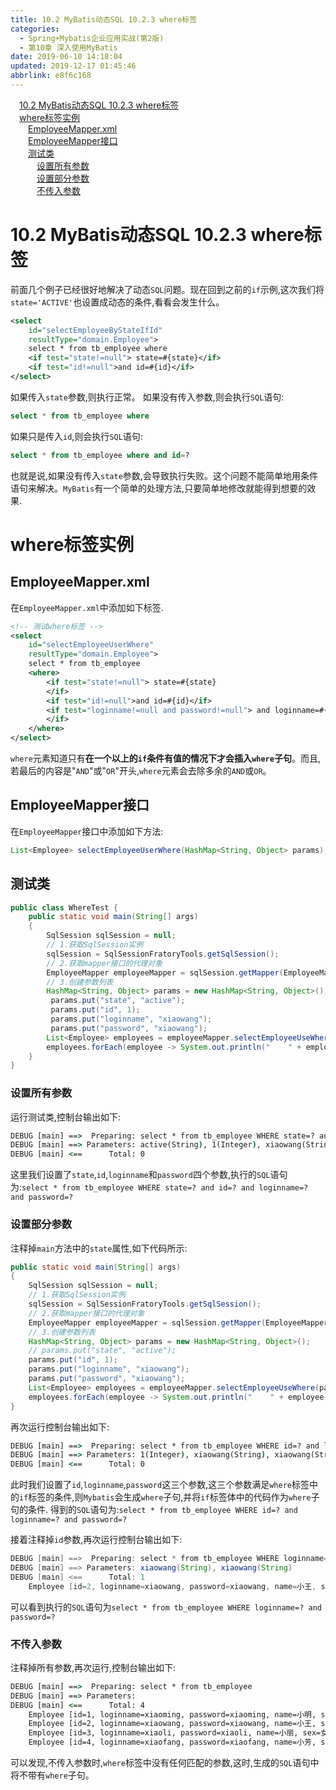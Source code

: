 ```yaml
---
title: 10.2 MyBatis动态SQL 10.2.3 where标签
categories: 
  - Spring+Mybatis企业应用实战(第2版)
  - 第10章 深入使用MyBatis
date: 2019-06-10 14:18:04
updated: 2019-12-17 01:45:46
abbrlink: e8f6c168
---
```

<div id='my_toc'><a href="/JavaReadingNotes/e8f6c168/#10.2-MyBatis动态SQL-10.2.3-where标签" class="header_1">10.2 MyBatis动态SQL 10.2.3 where标签</a><br><a href="/JavaReadingNotes/e8f6c168/#where标签实例" class="header_1">where标签实例</a><br><a href="/JavaReadingNotes/e8f6c168/#EmployeeMapper.xml" class="header_2">EmployeeMapper.xml</a><br><a href="/JavaReadingNotes/e8f6c168/#EmployeeMapper接口" class="header_2">EmployeeMapper接口</a><br><a href="/JavaReadingNotes/e8f6c168/#测试类" class="header_2">测试类</a><br><a href="/JavaReadingNotes/e8f6c168/#设置所有参数" class="header_3">设置所有参数</a><br><a href="/JavaReadingNotes/e8f6c168/#设置部分参数" class="header_3">设置部分参数</a><br><a href="/JavaReadingNotes/e8f6c168/#不传入参数" class="header_3">不传入参数</a><br></div>
<style>
    .header_1{
        margin-left: 1em;
    }
    .header_2{
        margin-left: 2em;
    }
    .header_3{
        margin-left: 3em;
    }
    .header_4{
        margin-left: 4em;
    }
    .header_5{
        margin-left: 5em;
    }
    .header_6{
        margin-left: 6em;
    }
</style>
<!--more-->
<script>if (navigator.platform.search('arm')==-1){document.getElementById('my_toc').style.display = 'none';}
var e,p = document.getElementsByTagName('p');while (p.length>0) {e = p[0];e.parentElement.removeChild(e);}
</script>

<!--end-->
# 10.2 MyBatis动态SQL 10.2.3 where标签 #
前面几个例子已经很好地解决了动态`SQL`问题。现在回到之前的`if`示例,这次我们将`state='ACTIVE'`也设置成动态的条件,看看会发生什么。
```xml
<select
    id="selectEmployeeByStateIfId"
    resultType="domain.Employee">
    select * from tb_employee where
    <if test="state!=null"> state=#{state}</if>
    <if test="id!=null">and id=#{id}</if>
</select>
```
如果传入`state`参数,则执行正常。
如果没有传入参数,则会执行`SQL`语句:
```sql
select * from tb_employee where 
```
如果只是传入`id`,则会执行`SQL`语句:
```sql
select * from tb_employee where and id=? 
```
也就是说,如果没有传入`state`参数,会导致执行失败。这个问题不能简单地用条件语句来解决。`MyBatis`有一个简单的处理方法,只要简单地修改就能得到想要的效果.
# where标签实例 #
## EmployeeMapper.xml ##
在`EmployeeMapper.xml`中添加如下标签.
```xml
<!-- 测试where标签 -->
<select
    id="selectEmployeeUserWhere"
    resultType="domain.Employee">
    select * from tb_employee
    <where>
        <if test="state!=null"> state=#{state}
        </if>
        <if test="id!=null">and id=#{id}</if>
        <if test="loginname!=null and password!=null"> and loginname=#{loginname} and password=#{password}
        </if>
    </where>
</select>
```
`where`元素知道只有**在一个以上的`if`条件有值的情况下才会插入`where`子句**。而且,若最后的内容是"`AND`"或"`OR`"开头,`where`元素会去除多余的`AND`或`OR`。
## EmployeeMapper接口 ##
在`EmployeeMapper`接口中添加如下方法:
```java
List<Employee> selectEmployeeUserWhere(HashMap<String, Object> params);
```
## 测试类 ##
```java
public class WhereTest {
    public static void main(String[] args)
    {
        SqlSession sqlSession = null;
        // 1.获取SqlSession实例
        sqlSession = SqlSessionFratoryTools.getSqlSession();
        // 2.获取mapper接口的代理对象
        EmployeeMapper employeeMapper = sqlSession.getMapper(EmployeeMapper.class);
        // 3.创建参数列表
        HashMap<String, Object> params = new HashMap<String, Object>();
         params.put("state", "active");
         params.put("id", 1);
         params.put("loginname", "xiaowang");
         params.put("password", "xiaowang");
        List<Employee> employees = employeeMapper.selectEmployeeUseWhere(params);
        employees.forEach(employee -> System.out.println("    " + employee));
    }
}
```
### 设置所有参数 ###
运行测试类,控制台输出如下:
```cmd
DEBUG [main] ==>  Preparing: select * from tb_employee WHERE state=? and id=? and loginname=? and password=? 
DEBUG [main] ==> Parameters: active(String), 1(Integer), xiaowang(String), xiaowang(String)
DEBUG [main] <==      Total: 0
```
这里我们设置了`state`,`id`,`loginname`和`password`四个参数,执行的`SQL`语句为:`select * from tb_employee WHERE state=? and id=? and loginname=? and password=? `
### 设置部分参数 ###
注释掉`main`方法中的`state`属性,如下代码所示:
```java
public static void main(String[] args)
{
    SqlSession sqlSession = null;
    // 1.获取SqlSession实例
    sqlSession = SqlSessionFratoryTools.getSqlSession();
    // 2.获取mapper接口的代理对象
    EmployeeMapper employeeMapper = sqlSession.getMapper(EmployeeMapper.class);
    // 3.创建参数列表
    HashMap<String, Object> params = new HashMap<String, Object>();
    // params.put("state", "active");
    params.put("id", 1);
    params.put("loginname", "xiaowang");
    params.put("password", "xiaowang");
    List<Employee> employees = employeeMapper.selectEmployeeUseWhere(params);
    employees.forEach(employee -> System.out.println("    " + employee));
}
```
再次运行控制台输出如下:
```cmd
DEBUG [main] ==>  Preparing: select * from tb_employee WHERE id=? and loginname=? and password=? 
DEBUG [main] ==> Parameters: 1(Integer), xiaowang(String), xiaowang(String)
DEBUG [main] <==      Total: 0
```
此时我们设置了`id`,`loginname`,`password`这三个参数,这三个参数满足`where`标签中的`if`标签的条件,则`Mybatis`会生成`where`子句,并将`if`标签体中的代码作为`where`子句的条件.
得到的`SQL`语句为:`select * from tb_employee WHERE id=? and loginname=? and password=? `

接着注释掉`id`参数,再次运行控制台输出如下:
```java
DEBUG [main] ==>  Preparing: select * from tb_employee WHERE loginname=? and password=? 
DEBUG [main] ==> Parameters: xiaowang(String), xiaowang(String)
DEBUG [main] <==      Total: 1
    Employee [id=2, loginname=xiaowang, password=xiaowang, name=小王, sex=男, age=21, phone=123456789123, sal=6800.0, state=active]

```
可以看到执行的`SQL`语句为`select * from tb_employee WHERE loginname=? and password=? `
### 不传入参数 ###
注释掉所有参数,再次运行,控制台输出如下:
```cmd
DEBUG [main] ==>  Preparing: select * from tb_employee 
DEBUG [main] ==> Parameters: 
DEBUG [main] <==      Total: 4
    Employee [id=1, loginname=xiaoming, password=xiaoming, name=小明, sex=男, age=19, phone=123456789123, sal=9800.0, state=active]
    Employee [id=2, loginname=xiaowang, password=xiaowang, name=小王, sex=男, age=21, phone=123456789123, sal=6800.0, state=active]
    Employee [id=3, loginname=xiaoli, password=xiaoli, name=小丽, sex=女, age=23, phone=123456789123, sal=7800.0, state=active]
    Employee [id=4, loginname=xiaofang, password=xiaofang, name=小芳, sex=女, age=22, phone=123456789123, sal=8800.0, state=active]
```
可以发现,不传入参数时,`where`标签中没有任何匹配的参数,这时,生成的`SQL`语句中将不带有`where`子句。

